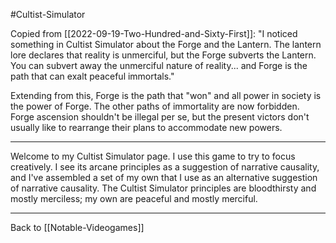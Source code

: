 #Cultist-Simulator

Copied from [[2022-09-19-Two-Hundred-and-Sixty-First]]:
"I noticed something in Cultist Simulator about the Forge and the Lantern.  The lantern lore declares that reality is unmerciful, but the Forge subverts the Lantern.  You can subvert away the unmerciful nature of reality... and Forge is the path that can exalt peaceful immortals."

Extending from this, Forge is the path that "won" and all power in society is the power of Forge.  The other paths of immortality are now forbidden.  Forge ascension shouldn't be illegal per se, but the present victors don't usually like to rearrange their plans to accommodate new powers.

---
Welcome to my Cultist Simulator page.  I use this game to try to focus creatively.  I see its arcane principles as a suggestion of narrative causality, and I've assembled a set of my own that I use as an alternative suggestion of narrative causality.  The Cultist Simulator principles are bloodthirsty and mostly merciless; my own are peaceful and mostly merciful.

---
Back to [[Notable-Videogames]]